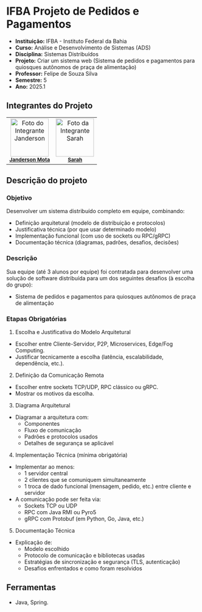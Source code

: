 # IFBA Projeto de Pedidos e Pagamentos

- **Instituição:** IFBA - Instituto Federal da Bahia
- **Curso:** Análise e Desenvolvimento de Sistemas (ADS)
- **Disciplina:** Sistemas Distribuídos
- **Projeto:** Criar um sistema web (Sistema de pedidos e pagamentos para quiosques autônomos de praça de alimentação)
- **Professor:** Felipe de Souza Silva
- **Semestre:** 5
- **Ano:** 2025.1

## Integrantes do Projeto

<table>
  <tr>
    <td align="center">
      <img src="https://avatars.githubusercontent.com/u/80362674?v=4" width="100px;" alt="Foto do Integrante Janderson"/><br />
      <sub><b><a href="https://github.com/JandersonMota">Janderson Mota</a></b></sub>
    </td>
    <td align="center">
      <img src="" width="100px;" alt="Foto da Integrante Sarah"/><br />
      <sub><b><a href="https://github.com/">Sarah</a></b></sub>
    </td>
  </tr>
</table>

## Descrição do projeto

### Objetivo

Desenvolver um sistema distribuído completo em equipe, combinando:

- Definição arquitetural (modelo de distribuição e protocolos)
- Justificativa técnica (por que usar determinado modelo)
- Implementação funcional (com uso de sockets ou RPC/gRPC)
- Documentação técnica (diagramas, padrões, desafios, decisões)

### Descrição

Sua equipe (até 3 alunos por equipe) foi contratada para desenvolver uma solução de software distribuída para um dos seguintes desafios (à escolha do grupo): 
- Sistema de pedidos e pagamentos para quiosques autônomos de praça de alimentação

### Etapas Obrigatórias

1. Escolha e Justificativa do Modelo Arquitetural 
- Escolher entre Cliente-Servidor, P2P, Microservices, Edge/Fog Computing. 
- Justificar tecnicamente a escolha (latência, escalabilidade, dependência, etc.).

2. Definição da Comunicação Remota 
- Escolher entre sockets TCP/UDP, RPC clássico ou gRPC. 
- Mostrar os motivos da escolha.

3. Diagrama Arquitetural 
- Diagramar a arquitetura com: 
  - Componentes 
  - Fluxo de comunicação 
  - Padrões e protocolos usados 
  - Detalhes de segurança se aplicável

4. Implementação Técnica (mínima obrigatória) 
- Implementar ao menos: 
  - 1 servidor central 
  - 2 clientes que se comuniquem simultaneamente 
  - 1 troca de dado funcional (mensagem, pedido, etc.) entre cliente e servidor 
- A comunicação pode ser feita via: 
  - Sockets TCP ou UDP 
  - RPC com Java RMI ou Pyro5 
  - gRPC com Protobuf (em Python, Go, Java, etc.)

5. Documentação Técnica 
- Explicação de: 
  - Modelo escolhido 
  - Protocolo de comunicação e bibliotecas usadas 
  - Estratégias de sincronização e segurança (TLS, autenticação) 
  - Desafios enfrentados e como foram resolvidos

## Ferramentas

- Java, Spring.
